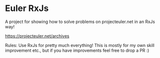 # Euler RxJs
A project for showing how to solve problems on projecteuler.net in an RxJs way!

https://projecteuler.net/archives

Rules: Use RxJs for pretty much everything! This is mostly for my own skill improvement etc., but if you have improvements feel free to drop a PR :)

